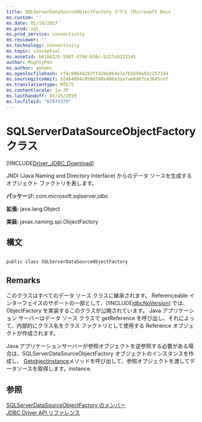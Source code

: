 ```yaml
---
title: SQLServerDataSourceObjectFactory クラス |Microsoft Docs
ms.custom: ''
ms.date: 01/19/2017
ms.prod: sql
ms.prod_service: connectivity
ms.reviewer: ''
ms.technology: connectivity
ms.topic: conceptual
ms.assetid: b616632b-5987-470d-b36c-b22fa9213145
author: MightyPen
ms.author: genemi
ms.openlocfilehash: cf4c90644282ff420e064e7a7b5b99a93c257194
ms.sourcegitcommit: b2464064c0566590e486a3aafae6d67ce2645cef
ms.translationtype: MTE75
ms.contentlocale: ja-JP
ms.lasthandoff: 07/15/2019
ms.locfileid: "67971379"
---
```

# <a name="sqlserverdatasourceobjectfactory-class"></a>SQLServerDataSourceObjectFactory クラス
[!INCLUDE[Driver_JDBC_Download](../../../includes/driver_jdbc_download.md)]

  JNDI (Java Naming and Directory Interface) からのデータ ソースを生成するオブジェクト ファクトリを表します。  
  
 **パッケージ:** com.microsoft.sqlserver.jdbc  
  
 **拡張:** java.lang.Object  
  
 **実装:** javax.naming.spi.ObjectFactory  
  
## <a name="syntax"></a>構文  
  
```  
  
public class SQLServerDataSourceObjectFactory  
```  
  
## <a name="remarks"></a>Remarks  
 このクラスはすべてのデータ ソース クラスに継承されます。 Referenceable インターフェイスのサポートの一部として、[!INCLUDE[jdbcNoVersion](../../../includes/jdbcnoversion_md.md)] では、ObjectFactory を実装するこのクラスが公開されています。 Java アプリケーション サーバーはデータ ソース クラスで getReference を呼び出し、それによって、内部的にクラス名をクラス ファクトリとして使用する Reference オブジェクトが作成されます。  
  
 Java アプリケーションサーバーが参照オブジェクトを逆参照する必要がある場合は、SQLServerDataSourceObjectFactory オブジェクトのインスタンスを作成し、 [Getobjectinstance](../../../connect/jdbc/reference/getobjectinstance-method-sqlserverdatasourceobjectfactory.md)メソッドを呼び出して、参照オブジェクトを渡してデータソースを取得します。instance.  
  
## <a name="see-also"></a>参照  
 [SQLServerDataSourceObjectFactory のメンバー](../../../connect/jdbc/reference/sqlserverdatasourceobjectfactory-members.md)   
 [JDBC Driver API リファレンス](../../../connect/jdbc/reference/jdbc-driver-api-reference.md)  
  
  

